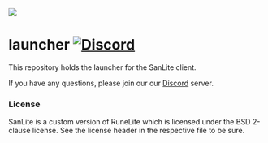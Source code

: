![](https://i.imgur.com/brwBpWm.png)
# launcher [![Discord](https://img.shields.io/discord/301755382160818177.svg)](https://discord.gg/KvydXt)

This repository holds the launcher for the SanLite client.

If you have any questions, please join our our [Discord](https://discord.gg/rRMNYz8) server.

### License

SanLite is a custom version of RuneLite which is licensed under the BSD 2-clause license. See the license header in the respective file to be sure.
